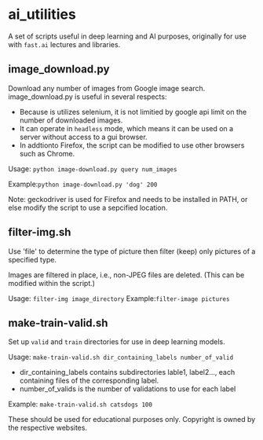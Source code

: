 # ai_utilities

A set of scripts useful in deep learning and AI purposes, originally for use with `fast.ai` lectures and libraries.

## image_download.py
Download any number of images from Google image search. image_download.py is useful in several respects:
- Because is utilizes selenium, it is not limitied by google api limit on the number of downloaded images.
- It can operate in `headless` mode, which means it can be used on a server without access to a gui browser.
- In addtionto Firefox, the script can be modified to use other browsers such as Chrome.

Usage:
`python image-download.py query num_images`

Example:`python image-download.py 'dog' 200`

Note: geckodriver is used for Firefox and needs to be installed in PATH, or else modify the script to use a sepcified location.

## filter-img.sh
Use 'file' to determine the type of picture then filter (keep) only pictures of a specified type.

Images are filtered in place, i.e., non-JPEG files are deleted. (This can be modified within the script.)

Usage:  `filter-img image_directory`
Example:`filter-image pictures`

## make-train-valid.sh
Set up `valid` and `train` directories for use in deep learning models.

Usage:   `make-train-valid.sh dir_containing_labels number_of_valid`
- dir_containing_labels contains subdirectories lable1, label2...,  each containing files of the corresponding label.
- number_of_valids is the number of validations to use for each label

Example: `make-train-valid.sh catsdogs 100`

These should be used for educational purposes only. Copyright is owned by the respective websites.
